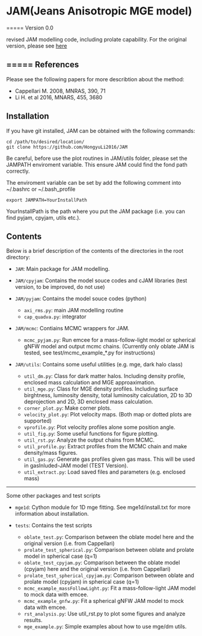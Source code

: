 # JAM(Jeans Anisotropic MGE model)
=====
Version 0.0 

revised JAM modelling code, including prolate capability.
For the original version, please see [here](http://www-astro.physics.ox.ac.uk/~mxc/software/)

=====
References
-----
Please see the following papers for more describtion about the method:
 * Cappellari M. 2008, MNRAS, 390, 71
 * Li H. et al 2016, MNARS, 455, 3680

Installation
----------
If you have git installed, JAM can be obtained with the following commands:
```
cd /path/to/desired/location/
git clone https://github.com/HongyuLi2016/JAM
```

Be careful, before use the plot routines in JAM/utils folder, please set the JAMPATH enviroment variable.
This ensure JAM could find the fond path correctly.

The enviroment variable can be set by add the following comment into ~/.bashrc or ~/.bash_profile
```
export JAMPATH=YourInstallPath
```
YourInstallPath is the path where you put the JAM package (i.e. you can find pyjam, cpyjam, utils etc.).



Contents
--------
Below is a brief description of the contents of the directories in the
 root directory:
 
 * `JAM`:  Main package for JAM modelling.

 * `JAM/cpyjam`: Contains the model souce codes and cJAM libraries (test version, to be improved, do not use)

 * `JAM/pyjam`: Contains the model souce codes (python)
    * `axi_rms.py`: main JAM modelling routine
    * `cap_quadva.py`: integrator
  
 * `JAM/mcmc`: Contiains MCMC wrappers for JAM. 
    * `mcmc_pyjam.py`: Run emcee for a mass-follow-light model or spherical gNFW model and output
    mcmc chains. (Currently only oblate JAM is tested, see test/mcmc_example_*.py for instructions)
    
 * `JAM/utils`: Contains some useful utilities (e.g. mge, dark halo class)
    * `util_dm.py`: Class for dark matter halos. Including density profile, enclosed mass calculation and MGE
    approaximation.
    * `util_mge.py`: Class for MGE density profiles. Including surface birghtness, luminosity density, total
    luminosity calculation, 2D to 3D deprojection and 2D, 3D enclosed mass calculation.
    * `corner_plot.py`: Make corner plots.
    * `velocity_plot.py`: Plot velocity maps. (Both map or dotted plots are supported)
    * `vprofile.py`: Plot velocity profiles alone some position angle.
    * `util_fig.py`: Some useful functions for figure plotting.
    * `util_rst.py`: Analyze the output chains from MCMC.
    * `util_profile.py`: Extract profiles from the MCMC chain and make density/mass figures.
    * `util_gas.py`: Generate gas profiles given gas mass. This will be used in gasInluded-JAM model (TEST Version).
    * `util_extract.py`: Load saved files and parameters (e.g. enclosed mass)

--------
Some other packages and test scripts
* `mge1d`: Cython module for 1D mge fitting. See mge1d/install.txt for more information  about installation.

* `tests`: Contains the test scripts
    * `oblate_test.py`: Comparison between the oblate model here and the original version (i.e. from Cappellari)
    * `prolate_test_spherical.py`: Comparison between oblate and prolate model in spherical case (q=1)
    * `oblate_test_cpyjam.py`: Comparison between the oblate model (cpyjam) here and the original version (i.e. from Cappellari)
    * `prolate_test_spherical_cpyjam.py`: Comparison between oblate and prolate model (cpyjam) in spherical case (q=1)
    * `mcmc_example_massFollowLight.py`: Fit a mass-follow-light JAM model to mock data with emcee.
    * `mcmc_example_gnfw.py`: Fit a spherical gNFW JAM model to mock data with emcee.
    * `rst_analysis.py`: Use util_rst.py to plot some figures and analyze results.
    * `mge_example.py`: Simple examples about how to use mge/dm utils.
